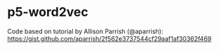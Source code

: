# p5-word2vec

Code based on tutorial by Allison Parrish (@aparrish):
https://gist.github.com/aparrish/2f562e3737544cf29aaf1af30362f469
